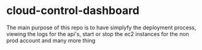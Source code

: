 # cloud-control-dashboard
The main purpose of this repo is to have simplyfy the deployment process, viewing the logs for the api's, start or stop the ec2 instances for the non prod account and many more thing